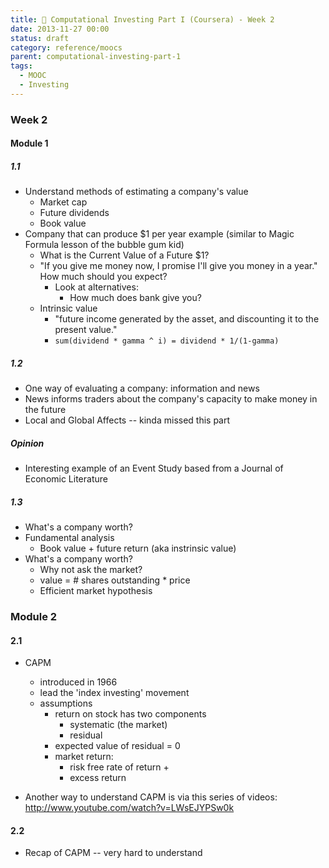 ```yaml
---
title: 🏫 Computational Investing Part I (Coursera) - Week 2
date: 2013-11-27 00:00
status: draft
category: reference/moocs
parent: computational-investing-part-1
tags:
  - MOOC
  - Investing
---
```


### Week 2

#### Module 1

##### 1.1

* Understand methods of estimating a company's value
  * Market cap
  * Future dividends
  * Book value
* Company that can produce $1 per year example (similar to Magic Formula lesson of the bubble gum kid)
  * What is the Current Value of a Future $1?
  * "If you give me money now, I promise I'll give you money in a year." How much should you expect?
    * Look at alternatives:
      * How much does bank give you?
  * Intrinsic value
    * "future income generated by the asset, and discounting it to the present value."
    * `sum(dividend * gamma ^ i) = dividend * 1/(1-gamma)`

##### 1.2

* One way of evaluating a company: information and news
* News informs traders about the company's capacity to make money in the future
* Local and Global Affects -- kinda missed this part

##### Opinion

* Interesting example of an Event Study based from a Journal of Economic Literature

##### 1.3

* What's a company worth?
* Fundamental analysis
  * Book value + future return (aka instrinsic value)
* What's a company worth?
  * Why not ask the market?
  * value = # shares outstanding * price
  * Efficient market hypothesis  

### Module 2

#### 2.1

* CAPM
  * introduced in 1966
  * lead the 'index investing' movement
  * assumptions
    * return on stock has two components
      * systematic (the market)
      * residual
    * expected value of residual = 0
    * market return:
      * risk free rate of return +
      * excess return

* Another way to understand CAPM is via this series of videos: <http://www.youtube.com/watch?v=LWsEJYPSw0k>‎

#### 2.2

* Recap of CAPM -- very hard to understand
